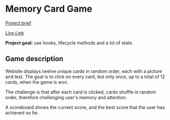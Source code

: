 # Memory Card Game

[Project brief](https://www.theodinproject.com/lessons/node-path-javascript-memory-card) 

*[Live Link](https://piotrnajda3000.github.io/memory-card)*

**Project goal:** use hooks, lifecycle methods and a lot of state.

## Game description 

Website displays twelve unique cards in random order, each with a picture and text. The goal is to click on every card, but only once, up to a total of 12 cards, when the game is won.

The challenge is that after each card is clicked, cards shuffle in random order, therefore challenging user's memory and attention.

A scoreboard shows the current score, and the best score that the user has achieved so far.


